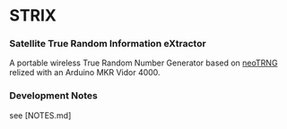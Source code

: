 # STRIX
### Satellite True Random Information eXtractor

A portable wireless True Random Number Generator based on [neoTRNG](https://github.com/stnolting/neoTRNG) relized with an Arduino MKR Vidor 4000.

### Development Notes

see [NOTES.md]